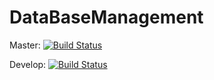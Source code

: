 # DataBaseManagement

Master:
[![Build Status](https://dev.azure.com/dvdneg/DBDDataBase/_apis/build/status/DataBaseDPD.DataBaseManagement?branchName=master)](https://dev.azure.com/dvdneg/DBDDataBase/_build/latest?definitionId=1&branchName=master)

Develop:
[![Build Status](https://dev.azure.com/dvdneg/DBDDataBase/_apis/build/status/DataBaseDPD.DataBaseManagement?branchName=develop)](https://dev.azure.com/dvdneg/DBDDataBase/_build/latest?definitionId=1&branchName=develop)
